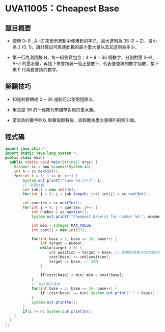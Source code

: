 # UVA11005：Cheapest Base

## 題目概要

- 使用 0~9 , A ~Z 來表示進制中使用到的字元，最大進制為 36 (0 ~ Z)，最小為 2 (0, 1)，請計算出可表達此數的最小墨水量以及其進制為多少。

- 第一行為測資數 N，每一組側資包含：4 * 9 = 36 個數字，分別對應 0~9 , A~Z 的墨水量，再接下來會跟著一個正整數 F，代表要查詢的數字個數，接下來 F 行為要查詢的數字。

## 解題技巧

- 10進制要轉成 2 ~ 36 進制可以使用短除法。

- 用長度 36 的一維陣列來儲存對應的墨水量。

- 當查詢的數字除以 制數取餘數後，該餘數為墨水量陣列的索引值。

## 程式碼

```java
import java.util.*;
import static java.lang.System.*;
public class main{
  public static void main(String[] args) {
    Scanner sc = new Scanner(System.in);
    int n = sc.nextInt();
    for(int i = 1; i <= n; i++) {
        System.out.printf("Case %d:\r\n", i);
        // 存墨水量
        int ink[] = new int[36];
        for(int j = 0; j < ink.length; j++) ink[j] = sc.nextInt();

        int queries = sc.nextInt();
        for(int j = 0; j < queries; j++) {
            int number = sc.nextInt();
            System.out.printf("Cheapest base(s) for number %d:", number);

            int min = Integer.MAX_VALUE;
            int cost[] = new int[37];

            for(int base = 2; base <= 36; base++) {
                int target = number;
                while(target > 0) {
                    int position = target % base; // 餘數對應墨水成本陣列索引
                    cost[base] += ink[position];
                    target /= base; // 取商
                }

                if(cost[base] < min) min = cost[base];
            }
            // 找出最小成本
            for(int base = 2; base <= 36; base++) {
                if (cost[base] == min) System.out.print(" " + base);
            }
            System.out.println();
        }
        if(i != n) System.out.println();
    }
  }
};
```
